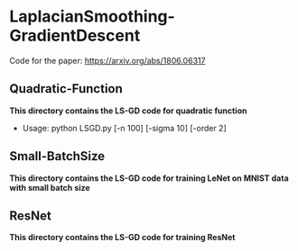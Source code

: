 # LaplacianSmoothing-GradientDescent
Code for the paper: https://arxiv.org/abs/1806.06317

## Quadratic-Function
**This directory contains the LS-GD code for quadratic function**

* Usage: python LSGD.py [-n 100] [-sigma 10] [-order 2]

## Small-BatchSize
**This directory contains the LS-GD code for training LeNet on MNIST data with small batch size**

## ResNet
**This directory contains the LS-GD code for training ResNet**
